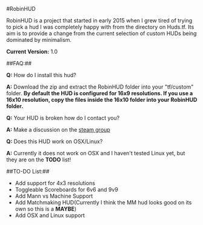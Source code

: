 #RobinHUD

RobinHUD is a project that started in early 2015 when I grew tired of trying to pick a hud I was completely happy with from the directory on Huds.tf. Its aim is to provide a change from the current selection of custom HUDs being dominated by minimalism. 

**Current Version:** 1.0

##FAQ:##

**Q:** How do I install this hud?

**A:** Download the zip and extract the RobinHUD folder into your "tf/custom" folder. **By default the HUD is configured for 16x9 resolutions. If you use a 16x10 resolution, copy the files inside the 16x10 folder into your RobinHUD folder.**

**Q:** Your HUD is broken how do I contact you?

**A:** Make a discussion on the [steam group](http://steamcommunity.com/groups/RobinHUD)

**Q:** Does this HUD work on OSX/Linux?

**A:** Currently it does not work on OSX and I haven't tested Linux yet, but they are on the **TODO** list!


##TO-DO List:##
* Add support for 4x3 resolutions
* Toggleable Scoreboards for 6v6 and 9v9
* Add Mann vs Machine Support
* Add Matchmaking HUD(Currently I think the MM hud looks good on its own so this is a **MAYBE**)
* Add OSX and Linux support

